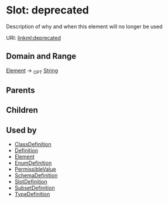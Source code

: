 
# Slot: deprecated


Description of why and when this element will no longer be used

URI: [linkml:deprecated](https://w3id.org/linkml/deprecated)


## Domain and Range

[Element](Element.md) ->  <sub>OPT</sub>
 [String](String.md)

## Parents


## Children


## Used by

 * [ClassDefinition](ClassDefinition.md)
 * [Definition](Definition.md)
 * [Element](Element.md)
 * [EnumDefinition](EnumDefinition.md)
 * [PermissibleValue](PermissibleValue.md)
 * [SchemaDefinition](SchemaDefinition.md)
 * [SlotDefinition](SlotDefinition.md)
 * [SubsetDefinition](SubsetDefinition.md)
 * [TypeDefinition](TypeDefinition.md)
